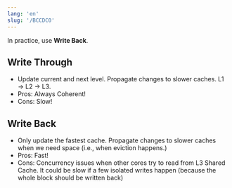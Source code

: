 ```yaml
---
lang: 'en'
slug: '/BCCDC0'
---
```


In practice, use **Write Back**.

## Write Through

- Update current and next level. Propagate changes to slower caches. L1 → L2 → L3.
- Pros: Always Coherent!
- Cons: Slow!

## Write Back

- Only update the fastest cache. Propagate changes to slower caches when we need space (i.e., when eviction happens.)
- Pros: Fast!
- Cons: Concurrency issues when other cores try to read from L3 Shared Cache. It could be slow if a few isolated writes happen (because the whole block should be written back)

<head>
  <html lang="en-US"/>
</head>
